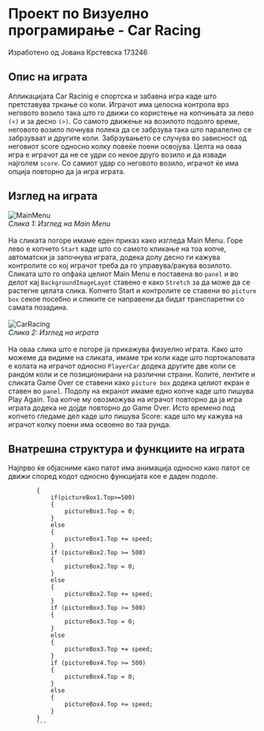 # Проект по Визуелно програмирање - Car Racing
Изработено од Јована Крстевска 173246
## Опис на играта
Апликацијата Car Racinig е спортска и забавна игра каде што претставува тркање со коли. Играчот има целосна контрола врз неговото возило така што го движи со користење на копчињата за лево `(<)` и за десно `(>)`. Со самото движење на возилото подолго време, неговото возило почнува полека да се забрзува така што паралелно се забрзуваат и другите коли. Забрзувањето се случува во зависност од неговиот score односно колку повеќе поени освојува. Целта на оваа игра е играчот да не се удри со некое друго возило и да извади најголем `score`. Со самиот удар со неговото возило, играчот ќе има опција повторно да ја игра играта. 
## Изглед на играта
![MainMenu](https://user-images.githubusercontent.com/100038564/188306006-06d86efa-2555-4c58-931e-08e1d518c282.PNG)<br/>
*Слика 1: Изглед на Main Menu*<br/><br/>
На сликата погоре имаме еден приказ како изгледа Main Menu. Горе лево е копчето `Start` каде што со самото кликање на тоа копче, автоматски ја започнува играта, додека долу десно ги кажува контролите со кој играчот треба да го управува/ракува возилото. Сликата што го опфаќа целиот Main Menu е поставена во `panel` и во делот кај `BackgroundImageLayot` ставено е како `Stretch` за да може да се растегне целата слика. Копчето Start и контролите се ставени во `picture box` секое посебно и сликите се направени да бидат транспаретни со самата позадина.<br/><br/>
![CarRacing](https://user-images.githubusercontent.com/100038564/188306879-082350ef-ac9d-4aec-b2b8-7d5568486a6c.PNG)<br/>
*Слика 2: Изглед на играта*<br/><br/>
На оваа слика што е погоре ја прикажува физуелно играта. Како што можеме да видиме на сликата, имаме три коли каде што портокаловата е колата на играчот односно `PlayerCar` додека другите две коли се рандом коли и се позиционирани на различни страни. Колите, лентите и сликата Game Over се ставени како `picture box` додека целиот екран е ставен во `panel`. Подолу на екранот имаме едно копче каде што пишува Play Again. Тоа копче му овозможува на играчот повторно да ја игра играта додека не дојде повторно до Game Over. Исто времено под копчето гледаме дел каде што пишува Score: каде што му кажува на играчот колку поени има освоено во таа рунда.
## Внатрешна структура и функциите на играта
Најпрво ќе објасниме како патот има анимација односно како патот се движи според кодот односно функцијата кое е даден подоле.<br/>
```void moveLine(int speed)
        {
            if(pictureBox1.Top>=500)
            {
                pictureBox1.Top = 0;
            }
            else
            {
                pictureBox1.Top += speed;
            }
            if (pictureBox2.Top >= 500)
            {
                pictureBox2.Top = 0;
            }
            else
            {
                pictureBox2.Top += speed;
            }
            if (pictureBox3.Top >= 500)
            {
                pictureBox3.Top = 0;
            }
            else
            {
                pictureBox3.Top += speed;
            }
            if (pictureBox4.Top >= 500)
            {
                pictureBox4.Top = 0;
            }
            else
            {
                pictureBox4.Top += speed;
            }
        }
        ```
